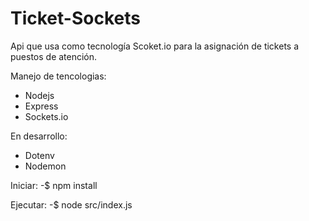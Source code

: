 # Ticket-Sockets
Api que usa como tecnología Scoket.io para la asignación de tickets a puestos de atención.

Manejo de tencologias:
- Nodejs
- Express
- Sockets.io

En desarrollo:
- Dotenv
- Nodemon

 Iniciar:
-$ npm install

 Ejecutar:
-$ node src/index.js
